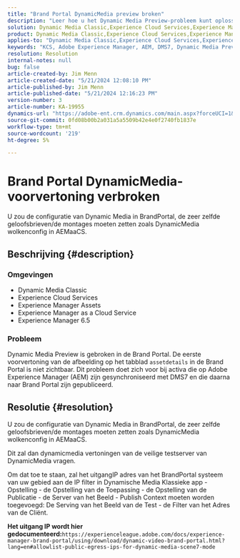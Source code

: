 ```yaml
---
title: "Brand Portal DynamicMedia preview broken"
description: "Leer hoe u het Dynamic Media Preview-probleem kunt oplossen waarbij middelen werden gesynchroniseerd met DMS7 op Adobe Experience Manager."
solution: Dynamic Media Classic,Experience Cloud Services,Experience Manager,Experience Manager as a Cloud Service
product: Dynamic Media Classic,Experience Cloud Services,Experience Manager,Experience Manager as a Cloud Service
applies-to: "Dynamic Media Classic,Experience Cloud Services,Experience Manager Assets,Experience Manager as a Cloud Service,Experience Manager 6.5"
keywords: "KCS, Adobe Experience Manager, AEM, DMS7, Dynamic Media Preview, merkportal, probleemoplossing"
resolution: Resolution
internal-notes: null
bug: false
article-created-by: Jim Menn
article-created-date: "5/21/2024 12:08:10 PM"
article-published-by: Jim Menn
article-published-date: "5/21/2024 12:16:23 PM"
version-number: 3
article-number: KA-19955
dynamics-url: "https://adobe-ent.crm.dynamics.com/main.aspx?forceUCI=1&pagetype=entityrecord&etn=knowledgearticle&id=317bc4c5-6a17-ef11-9f8a-6045bd006268"
source-git-commit: 0fd08b00b2a031a5a5509b42e4e0f2740fb1837e
workflow-type: tm+mt
source-wordcount: '219'
ht-degree: 5%

---
```


# Brand Portal DynamicMedia-voorvertoning verbroken


U zou de configuratie van Dynamic Media in BrandPortal, de zeer zelfde geloofsbrieven/de montages moeten zetten zoals DynamicMedia wolkenconfig in AEMaaCS.

## Beschrijving {#description}


### <b>Omgevingen</b>

- Dynamic Media Classic
- Experience Cloud Services
- Experience Manager Assets
- Experience Manager as a Cloud Service
- Experience Manager 6.5




### <b>Probleem</b>

Dynamic Media Preview is gebroken in de Brand Portal.
De eerste voorvertoning van de afbeelding op het tabblad `assetdetails` in de Brand Portal is niet zichtbaar. Dit probleem doet zich voor bij activa die op Adobe Experience Manager (AEM) zijn gesynchroniseerd met DMS7 en die daarna naar Brand Portal zijn gepubliceerd.


## Resolutie {#resolution}


U zou de configuratie van Dynamic Media in BrandPortal, de zeer zelfde geloofsbrieven/de montages moeten zetten zoals DynamicMedia wolkenconfig in AEMaaCS.

Dit zal dan dynamicmedia vertoningen van de veilige testserver van DynamicMedia vragen.

Om dat toe te staan, zal het uitgangIP adres van het BrandPortal systeem van uw gebied aan de IP filter in Dynamische Media Klassieke app - Opstelling - de Opstelling van de Toepassing - de Opstelling van de Publicatie - de Server van het Beeld - Publish Context moeten worden toegevoegd: De Serving van het Beeld van de Test - de Filter van het Adres van de Cliënt.

<b>Het uitgang IP wordt hier gedocumenteerd:</b>`https://experienceleague.adobe.com/docs/experience-manager-brand-portal/using/download/dynamic-video-brand-portal.html?lang=en#allowlist-public-egress-ips-for-dynamic-media-scene7-mode`
